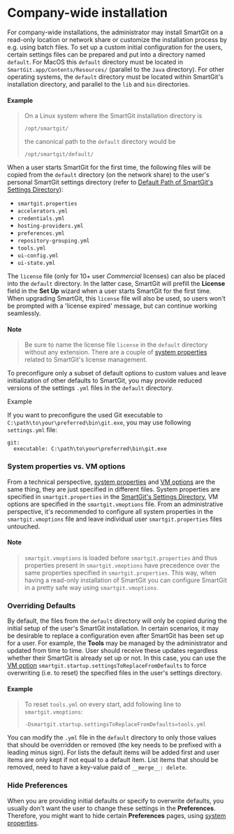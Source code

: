 # Company-wide installation

For company-wide installations, the administrator may install SmartGit on a read-only location or network share or customize the installation process by e.g. using batch files.
To set up a custom initial configuration for the users, certain settings files can be prepared and put into a directory named `default`.
For MacOS this `default` directory must be located in `SmartGit.app/Contents/Resources/` (parallel to the `Java` directory).
For other operating systems, the `default` directory must be located within SmartGit's installation directory, and parallel to the `lib` and `bin` directories.

#### Example
>On a Linux system where the SmartGit installation directory is
>
>```
>/opt/smartgit/
>```
>
>the canonical path to the `default` directory would be
>
>```
>/opt/smartgit/default/
>```

When a user starts SmartGit for the first time, the following files will be copied from the `default` directory (on the network share) to the user's personal SmartGit settings directory (refer to [Default Path of SmartGit's Settings Directory](Installation-and-Files.md#default-path-of-smartgits-settings-directory)):
-   `smartgit.properties`
-   `accelerators.yml`
-   `credentials.yml`
-   `hosting-providers.yml`
-   `preferences.yml`
-   `repository-grouping.yml`
-   `tools.yml`
-   `ui-config.yml`
-   `ui-state.yml`

The `license` file (only for 10+ user *Commercial* licenses) can also be placed into the `default` directory.
In the latter case, SmartGit will prefill the **License** field in the **Set Up** wizard when a user starts SmartGit for the first time.
When upgrading SmartGit, this `license` file will also be used, so users won't be prompted with a 'license expired' message, but can continue working seamlessly.


#### Note
> Be sure to name the license file `license` in the `default` directory without any extension.
> There are a couple of [system properties](System-Properties.md#license-userseat-tracking) related to SmartGit's license management.

To preconfigure only a subset of default options to custom values and leave initialization of other defaults to SmartGit, you may provide reduced versions of the settings `.yml` files in the `default` directory.


Example

If you want to preconfigure the used Git executable to `C:\path\to\your\preferred\bin\git.exe`, you may use following `settings.yml` file:

```
git:
  executable: C:\path\to\your\preferred\bin\git.exe
```


### System properties vs. VM options

From a technical perspective, [system properties](System-Properties.md) and [VM options](VM-options.md) are the same thing, they are just specified in different files.
System properties are specified in `smartgit.properties` in the [SmartGit's Settings Directory](Installation-and-Files.md#default-path-of-smartgits-settings-directory), VM options are specified in the `smartgit.vmoptions` file.
From an administrative perspective, it's recommended to configure all system properties in the `smartgit.vmoptions` file and leave individual user `smartgit.properties` files untouched.


#### Note
> `smartgit.vmoptions` is loaded before `smartgit.properties` and thus properties present in `smartgit.vmoptions` have precedence over the same properties specified in `smartgit.properties`.
> This way, when having a read-only installation of SmartGit you can configure SmartGit in a pretty safe way using `smartgit.vmoptions`.


### Overriding Defaults

By default, the files from the `default` directory will only be copied during the initial setup of the user's SmartGit installation.
In certain scenarios, it may be desirable to replace a configuration even after SmartGit has been set up for a user.
For example, the **Tools** may be managed by the administrator and updated from time to time.
User should receive these updates regardless whether their SmartGit is already set up or not.
In this case, you can use the [VM option](VM-options.md) `smartgit.startup.settingsToReplaceFromDefaults` to force overwriting (i.e. to reset) the specified files in the user's settings directory.


#### Example
>To reset `tools.yml` on every start, add following line to `smartgit.vmoptions`:
>```
>-Dsmartgit.startup.settingsToReplaceFromDefaults=tools.yml
>```

You can modify the `.yml` file in the `default` directory to only those values that should be overridden or removed (the key needs to be prefixed with a leading minus sign).
For lists the default items will be added first and user items are only kept if not equal to a default item.
List items that should be removed, need to have a key-value paid of `__merge__: delete`.

### Hide Preferences

When you are providing initial defaults or specify to overwrite defaults, you usually don't want the user to change these settings in the **Preferences**.
Therefore, you might want to hide certain **Preferences** pages, using [system properties](System-Properties.md#smartgitpreferencescategoryvisible).
